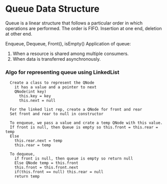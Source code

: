 # Queue Data Structure

Queue is a linear structure that follows a particular order in which operations are performed. The order is FIFO.
Insertion at one end, deletion at other end.

Enqueue, Dequeue, Front(), isEmpty()
Application of queue:

1.  When a resource is shared among multiple consumers.
2.  When data is transferred asynchronously.

### Algo for representing queue using LinkedList

```pseudocode
  Create a class to represent the QNode
    it has a value and a pointer to next
    QNode(int key)
      this.key = key
      this.next = null

  For the linked list rep, create a QNode for front and rear
  Set front and rear to null in constructor

  To enqueue, we pass a value and crate a temp QNode with this value.
  If front is null, then Queue is empty so this.front = this.rear = temp
  Else
    this.rear.next = temp
    this.rear = temp

  To dequeue,
    if front is null, then queue is empty so return null
    Else QNode temp = this.front
    this.front = this.front.next
    if(this.front == null) this.rear = null
    return temp
```
